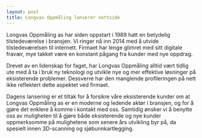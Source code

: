 ```yaml
---
layout: post
title: Longvas Oppmåling lanserer nettside
---
```


Longvas Oppmåling as har siden oppstart i 1989 hatt en betydelig tilstedeværelse i bransjen. Vi ringer nå inn 2014 med å utvide tilstedeværelsen til internett. Firmaet har lenge glimret med sitt digitale fravær, mye takket være en konstant pågang fra kunder med nye oppdrag.

Drevet av en lidenskap for faget, har Longvas Oppmåling alltid vært tidlig ute med å ta i bruk ny teknologi og utvikle nye og mer effektive løsninger på eksisterende problemer. Dessverre har den manglende profileringen på nett ikke reflektert dette aspektet ved firmaet.

Dagens lansering er et tiltak for å forsikre våre eksisterende kunder om at Longvas Oppmåling as er en moderne og ledende aktør i bransjen, og for å gjøre det enklere å komme i kontakt med oss. Samtidig ønsker vi å benytte oss av muligheten til å gjøre både eksisterende og nye kunder oppmerksomme på mulighetene som senere års utvikling byr på, da spesielt innen 3D-scanning og sjøbunnkartlegging. 
